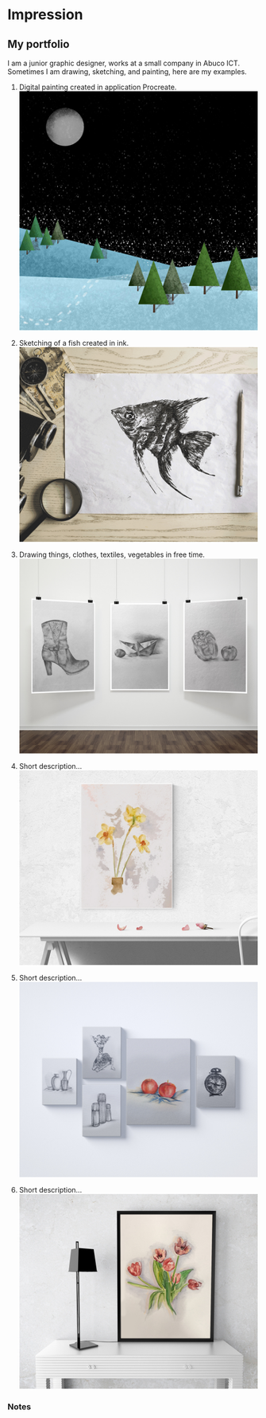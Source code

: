 # Impression

## My portfolio

I am a junior graphic designer, works at a small company in Abuco ICT. Sometimes I am drawing, sketching, and painting, here are my examples.

1. Digital painting created in application Procreate.
![image](00-composition/img/1.jpg)

2. Sketching of a fish created in ink.
![image](00-composition/img/2.jpg)

3. Drawing things, clothes, textiles, vegetables in free time.
![image](00-composition/img/3.jpg)

4. Short description...
![image](00-composition/img/4.jpg)

5. Short description...
![image](00-composition/img/5.jpg)

6. Short description...
![image](00-composition/img/6.jpg)

### Notes
